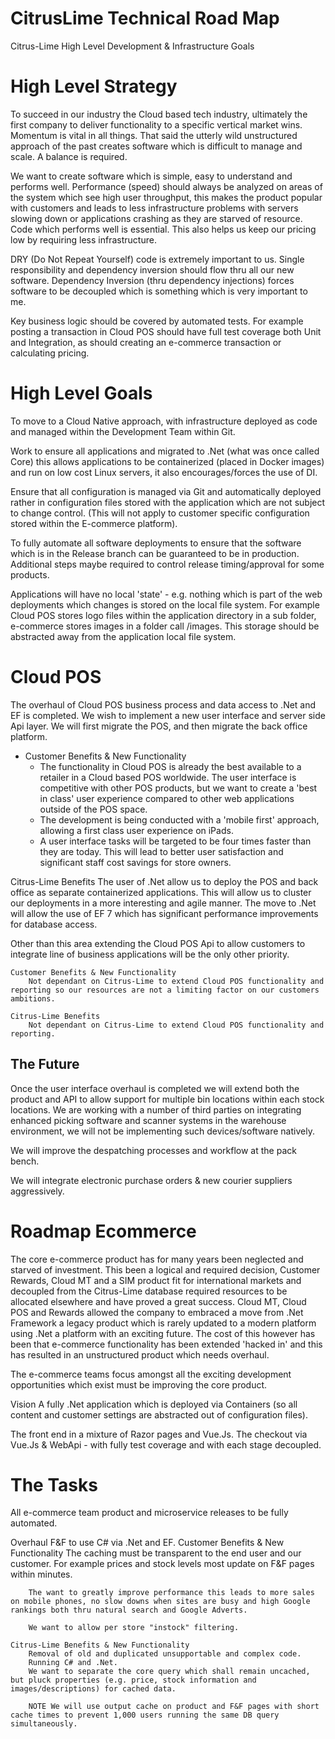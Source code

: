 # CitrusLime Technical Road Map 
Citrus-Lime High Level Development & Infrastructure Goals

# High Level Strategy

To succeed in our industry the Cloud based tech industry, ultimately the first company to deliver functionality to a specific vertical market wins. Momentum is vital in all things. That said the utterly wild unstructured approach of the past creates software which is difficult to manage and scale. A balance is required. 

We want to create software which is simple, easy to understand and performs well. Performance (speed) should always be analyzed on areas of the system which see high user throughput, this makes the product popular with customers and leads to less infrastructure problems with servers slowing down or applications crashing as they are starved of resource. Code which performs well is essential. This also helps us keep our pricing low by requiring less infrastructure.

DRY (Do Not Repeat Yourself) code is extremely important to us. Single responsibility and dependency inversion should flow thru all our new software. Dependency Inversion (thru dependency injections) forces software to be decoupled which is something which is very important to me. 

Key business logic should be covered by automated tests. For example posting a transaction in Cloud POS should have full test coverage both Unit and Integration, as should creating an e-commerce transaction or calculating pricing. 

# High Level Goals

To move to a Cloud Native approach, with infrastructure deployed as code and managed within the Development Team within Git. 

Work to ensure all applications and migrated to .Net (what was once called Core) this allows applications to be containerized (placed in Docker images) and run on low cost Linux servers, it also encourages/forces the use of DI.

Ensure that all configuration is managed via Git and automatically deployed rather in configuration files stored with the application which are not subject to change control. (This will not apply to customer specific configuration stored within the E-commerce platform). 

To fully automate all software deployments to ensure that the software which is in the Release branch can be guaranteed to be in production. Additional steps maybe required to control release timing/approval for some products. 

Applications will have no local 'state' - e.g. nothing which is part of the web deployments which changes is stored on the local file system. For example Cloud POS stores logo files within the application directory in a sub folder, e-commerce stores images in a folder call /images. This storage should be abstracted away from the application local file system. 

# Cloud POS

The overhaul of Cloud POS business process and data access to .Net and EF is completed. We wish to implement a new user interface and server side Api layer. We will first migrate the POS, and then migrate the back office platform. 

* Customer Benefits & New Functionality
  * The functionality in Cloud POS is already the best available to a retailer in a Cloud based POS worldwide. The user interface is competitive with other POS products, but we want to create a 'best in class' user experience compared to other web applications outside of the POS space. 
  * The development is being conducted with a 'mobile first' approach, allowing a first class user experience on iPads. 
  * A user interface tasks will be targeted to be four times faster than they are today. This will lead to better user satisfaction and significant staff cost savings for store owners. 

Citrus-Lime Benefits
The user of .Net allow us to deploy the POS and back office as separate containerized applications. This will allow us to cluster our deployments in a more interesting and agile manner. 
The move to .Net will allow the use of EF 7 which has significant performance improvements for database access.

Other than this area extending the Cloud POS Api to allow customers to integrate line of business applications will be the only other priority. 

    Customer Benefits & New Functionality
        Not dependant on Citrus-Lime to extend Cloud POS functionality and reporting so our resources are not a limiting factor on our customers ambitions.

    Citrus-Lime Benefits
        Not dependant on Citrus-Lime to extend Cloud POS functionality and reporting.

## The Future

Once the user interface overhaul is completed we will extend both the product and API to allow support for multiple bin locations within each stock locations. We are working with a number of third parties on integrating enhanced picking software and scanner systems in the warehouse environment, we will not be implementing such devices/software natively. 

We will improve the despatching processes and workflow at the pack bench. 

We will integrate electronic purchase orders & new courier suppliers aggressively. 

# Roadmap Ecommerce
The core e-commerce product has for many years been neglected and starved of investment. This been a logical and required decision, Customer Rewards, Cloud MT and a SIM product fit for international markets and decoupled from the Citrus-Lime database required resources to be allocated elsewhere and have proved a great success. Cloud MT, Cloud POS and Rewards allowed the company to embraced a move from .Net Framework a legacy product which is rarely updated to a modern platform using .Net a platform with an exciting future. The cost of this however has been that e-commerce functionality has been extended 'hacked in' and this has resulted in an unstructured product which needs overhaul. 

The e-commerce teams focus amongst all the exciting development opportunities which exist must be improving the core product. 

Vision
A fully .Net application which is deployed via Containers (so all content and customer settings are abstracted out of configuration files).

The front end in a mixture of Razor pages and Vue.Js. 
The checkout via Vue.Js & WebApi - with fully test coverage and with each stage decoupled. 
 
 # The Tasks
All e-commerce team product and microservice releases to be fully automated. 

Overhaul F&F to use C# via .Net and EF. 
    Customer Benefits & New Functionality
        The caching must be transparent to the end user and our customer. For example prices and stock levels most update on F&F pages within minutes. 

        The want to greatly improve performance this leads to more sales on mobile phones, no slow downs when sites are busy and high Google rankings both thru natural search and Google Adverts.

        We want to allow per store "instock" filtering.

    Citrus-Lime Benefits & New Functionality
        Removal of old and duplicated unsupportable and complex code. 
        Running C# and .Net.
        We want to separate the core query which shall remain uncached, but pluck properties (e.g. price, stock information and images/descriptions) for cached data. 

        NOTE We will use output cache on product and F&F pages with short cache times to prevent 1,000 users running the same DB query simultaneously. 



